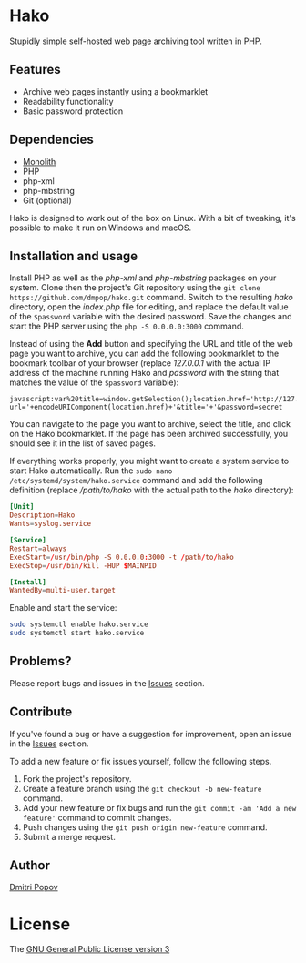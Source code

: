 # Hako

Stupidly simple self-hosted web page archiving tool written in PHP.

## Features

- Archive web pages instantly using a bookmarklet
- Readability functionality
- Basic password protection

## Dependencies

- [Monolith](https://github.com/Y2Z/monolith)
- PHP
- php-xml
- php-mbstring
- Git (optional)

Hako is designed to work out of the box on Linux. With a bit of tweaking, it's possible to make it run on Windows and macOS.

## Installation and usage

Install PHP as well as the _php-xml_ and _php-mbstring_ packages on your system. Clone then the project's Git repository using the `git clone https://github.com/dmpop/hako.git` command. Switch to the resulting _hako_ directory, open the _index.php_ file for editing, and replace the default value of the `$password` variable with the desired password. Save the changes and start the PHP server using the `php -S 0.0.0.0:3000` command.

Instead of using the **Add** button and specifying the URL and title of the web page you want to archive, you can add the following bookmarklet to the bookmark toolbar of your browser (replace _127.0.0.1_ with the actual IP address of the machine running Hako and _password_ with the string that matches the value of the `$password` variable):

    javascript:var%20title=window.getSelection();location.href='http://127.0.0.1:8000/index.php?url='+encodeURIComponent(location.href)+'&title='+'&password=secret

You can navigate to the page you want to archive, select the title, and click on the Hako bookmarklet. If the page has been archived successfully, you should see it in the list of saved pages.

If everything works properly, you might want to create a system service to start Hako automatically. Run the `sudo nano /etc/systemd/system/hako.service` command and add the following definition (replace _/path/to/hako_ with the actual path to the _hako_ directory):

```conf
[Unit]
Description=Hako
Wants=syslog.service

[Service]
Restart=always
ExecStart=/usr/bin/php -S 0.0.0.0:3000 -t /path/to/hako
ExecStop=/usr/bin/kill -HUP $MAINPID

[Install]
WantedBy=multi-user.target
```

Enable and start the service:

```bash
sudo systemctl enable hako.service
sudo systemctl start hako.service
```

## Problems?

Please report bugs and issues in the [Issues](https://github.com/dmpop/hako/issues) section.

## Contribute

If you've found a bug or have a suggestion for improvement, open an issue in the [Issues](https://github.com/dmpop/hako/issues) section.

To add a new feature or fix issues yourself, follow the following steps.

1. Fork the project's repository.
2. Create a feature branch using the `git checkout -b new-feature` command.
3. Add your new feature or fix bugs and run the `git commit -am 'Add a new feature'` command to commit changes.
4. Push changes using the `git push origin new-feature` command.
5. Submit a merge request.

## Author

[Dmitri Popov](https://www.tokyoma.de/)

# License

The [GNU General Public License version 3](http://www.gnu.org/licenses/gpl-3.0.en.html)
